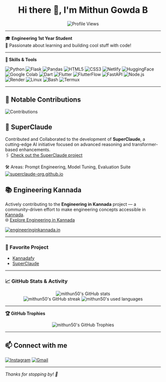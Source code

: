 <!-- Profile README for mithun50 -->

<h1 align="center">Hi there 👋, I'm Mithun Gowda B</h1>
<p align="center">
  <img src="https://komarev.com/ghpvc/?username=mithun50&label=Profile%20views&color=0e75b6&style=flat" alt="Profile Views"/>
</p>

---

🎓 **Engineering 1st Year Student**  
🌱 Passionate about learning and building cool stuff with code!

---

**🔧 Skills & Tools**

![Python](https://img.shields.io/badge/Python-FFD43B?style=for-the-badge&logo=python&logoColor=blue)
![Flask](https://img.shields.io/badge/Flask-000?style=for-the-badge&logo=flask&logoColor=white)
![Pandas](https://img.shields.io/badge/Pandas-150458?style=for-the-badge&logo=pandas&logoColor=white)
![HTML5](https://img.shields.io/badge/HTML5-E34F26?style=for-the-badge&logo=html5&logoColor=white)
![CSS3](https://img.shields.io/badge/CSS3-1572B6?style=for-the-badge&logo=css3&logoColor=white)
![Netlify](https://img.shields.io/badge/Netlify-00C7B7?style=for-the-badge&logo=netlify&logoColor=white)
![HuggingFace](https://img.shields.io/badge/HuggingFace-FFD21F?style=for-the-badge&logo=huggingface&logoColor=black)
![Google Colab](https://img.shields.io/badge/Colab-F9AB00?style=for-the-badge&logo=googlecolab&logoColor=white)
![Dart](https://img.shields.io/badge/Dart-0175C2?style=for-the-badge&logo=dart&logoColor=white)
![Flutter](https://img.shields.io/badge/Flutter-02569B?style=for-the-badge&logo=flutter&logoColor=white)
![FlutterFlow](https://img.shields.io/badge/FlutterFlow-0061F2?style=for-the-badge&logo=data:image/svg+xml;base64,PHN2ZyBmaWxsPSIjRkZGIiB3aWR0aD0iMzIiIGhlaWdodD0iMzIiIHZpZXdCb3g9IjAgMCAyNCAyNCI+PHBhdGggZD0iTTguNDIzIDEzLjE0M2w2LjU3NSA2LjU3NSA2LjU3NS02LjU3NUwxOC41OTUgMTRsLTYuMTc1IDYuMTc1LTYuMTc1LTYuMTc1eiIvPjxwYXRoIGQ9Ik04LjQyMyA1Ljg1N2w2LjU3NSA2LjU3NSA2LjU3NS02LjU3NUwxOC41OTUgMTBsLTYuMTc1IDYuMTc1LTYuMTc1LTYuMTc1eiIvPjwvc3ZnPg==&logoColor=white)
![FastAPI](https://img.shields.io/badge/FastAPI-009688?style=for-the-badge&logo=fastapi&logoColor=white)
![Node.js](https://img.shields.io/badge/Node.js-393?style=for-the-badge&logo=nodedotjs&logoColor=white)
![Render](https://img.shields.io/badge/Render-46E3B7?style=for-the-badge&logo=render&logoColor=white)
![Linux](https://img.shields.io/badge/Linux-OS-772953?style=for-the-badge&logo=linux&logoColor=white)
![Bash](https://img.shields.io/badge/Bash-Shell-4EAA25?style=for-the-badge&logo=gnubash&logoColor=white)
![Termux](https://img.shields.io/badge/Termux-Linux_Terminal-black?style=for-the-badge&logo=termux&logoColor=white)


---
## 🚀 Notable Contributions
![Contributions](https://github-contributor-stats.vercel.app/api?username=mithun50&limit=10&theme=dark&combine_all_yearly_contributions=true)


## 🧠 SuperClaude
Contributed and Collaborated to the development of **SuperClaude**, a cutting-edge AI initiative focused on advanced reasoning and transformer-based enhancements.  
🖇️ [Check out the SuperClaude project](https://github.com/NomenAK/SuperClaude)  


🛠 Areas: Prompt Engineering, Model Tuning, Evaluation Suite
[![superclaude-org.github.io](https://img.shields.io/badge/-superclaudeorg.github.io-blue?style=for-the-badge&logo=google-chrome)](https://superclaude-org.github.io/)

 ## 📚 Engineering Kannada
Actively contributing to the **Engineering in Kannada** project — a community-driven effort to make engineering concepts accessible in [Kannada](https://www.google.com/search?q=Kannada).  
🌐 [Explore Engineering in Kannada](https://github.com/chandansgowda/engineering-in-kannada)  

[![engineeringinkannada.in](https://img.shields.io/badge/Visit-engineeringinkannada.in-blue?style=for-the-badge&logo=google-chrome)](https://engineeringinkannada.in)

---

### 🌟 Favorite Project

- [Kannadafy](https://github.com/mithun50/Kannadafy)
- [SuperClaude](https://github.com/NomenAK/SuperClaude)
---

### 📈 GitHub Stats & Activity

<p align="center">
  <img src="https://github-readme-stats.vercel.app/api?username=mithun50&show_icons=true&theme=tokyonight" alt="mithun50's GitHub stats" />
  <br>
  <img src="https://github-readme-streak-stats.herokuapp.com/?user=mithun50&theme=tokyonight" alt="mithun50's GitHub streak" />
  <img src="https://github-readme-stats.vercel.app/api/top-langs/?username=mithun50&langs_count=8&layout=compact&&theme=tokyonight" alt="mithun50's used languages" />
</p>

---

**🏆 GitHub Trophies**

<p align="center">
  <img src="https://github-profile-trophy.vercel.app/?username=mithun50&theme=tokyonight" alt="mithun50's GitHub Trophies"/>
</p>

---

## 📫 Connect with me

[![Instagram](https://img.shields.io/badge/Instagram-@mithun.gowda.b-E4405F?style=for-the-badge&logo=instagram&logoColor=white)](https://instagram.com/mithun.gowda.b)
[![Gmail](https://img.shields.io/badge/Gmail-mithungowda.b7411@gmail.com-D14836?style=for-the-badge&logo=gmail&logoColor=white)](mailto:mithungowda.b7411@gmail.com)

---

*Thanks for stopping by! 🚀*
